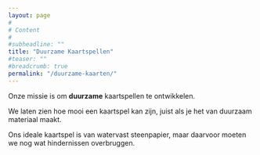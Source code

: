 ```yaml
---
layout: page
#
# Content
#
#subheadline: ""
title: "Duurzame Kaartspellen"
#teaser: ""
#breadcrumb: true
permalink: "/duurzame-kaarten/"
---
```


Onze missie is om __duurzame__ kaartspellen te ontwikkelen.

We laten zien hoe mooi een kaartspel kan zijn, juist als je het van duurzaam materiaal maakt.

Ons ideale kaartspel is van watervast steenpapier, maar daarvoor moeten we nog wat hindernissen overbruggen.
